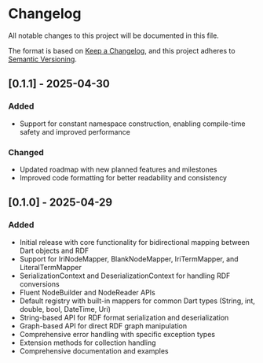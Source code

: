 # Changelog

All notable changes to this project will be documented in this file.

The format is based on [Keep a Changelog](https://keepachangelog.com/en/1.0.0/),
and this project adheres to [Semantic Versioning](https://semver.org/spec/v2.0.0.html).

## [0.1.1] - 2025-04-30

### Added
- Support for constant namespace construction, enabling compile-time safety and improved performance

### Changed
- Updated roadmap with new planned features and milestones
- Improved code formatting for better readability and consistency

## [0.1.0] - 2025-04-29

### Added

- Initial release with core functionality for bidirectional mapping between Dart objects and RDF
- Support for IriNodeMapper, BlankNodeMapper, IriTermMapper, and LiteralTermMapper
- SerializationContext and DeserializationContext for handling RDF conversions
- Fluent NodeBuilder and NodeReader APIs
- Default registry with built-in mappers for common Dart types (String, int, double, bool, DateTime, Uri)
- String-based API for RDF format serialization and deserialization
- Graph-based API for direct RDF graph manipulation
- Comprehensive error handling with specific exception types
- Extension methods for collection handling
- Comprehensive documentation and examples
